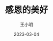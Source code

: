 ---
title: 感恩的美好
date: 2023-03-04
author: 王小明
description: 感恩的美好在于你可以拥有更好的心态。感恩是一种心存感激、乐于分享的美德。感恩的人总是拥有更加美好的心态，他们更容易感受到生活的美好，拥有更加幸福的人生。感恩的人更容易与人和谐相处，拥有更加美好的友谊和人际关系。感恩的人更容易体验到生命的美好，拥有更加美好的生活。
tags:
  - 感恩的美好
image: https://picsum.photos/600/400
---